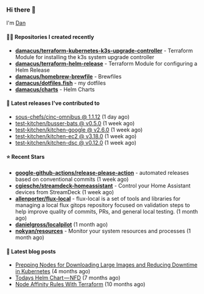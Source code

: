 

### Hi there 👋

I'm [Dan](https://medium.com/@dan.m.webb)

#### 👨‍💻 Repositories I created recently
- **[damacus/terraform-kubernetes-k3s-upgrade-controller](https://github.com/damacus/terraform-kubernetes-k3s-upgrade-controller)** - Terraform Module for installing the k3s system upgrade controller
- **[damacus/terraform-helm-release](https://github.com/damacus/terraform-helm-release)** - Terraform Module for configuring a Helm Release
- **[damacus/homebrew-brewfile](https://github.com/damacus/homebrew-brewfile)** - Brewfiles
- **[damacus/dotfiles.fish](https://github.com/damacus/dotfiles.fish)** - my dotfiles
- **[damacus/charts](https://github.com/damacus/charts)** - Helm Charts

#### 🚀 Latest releases I've contributed to


- [sous-chefs/cinc-omnibus @ 1.1.12](https://github.com/sous-chefs/cinc-omnibus/releases/tag/1.1.12) (1 day ago)
- [test-kitchen/busser-bats @ v0.5.0](https://github.com/test-kitchen/busser-bats/releases/tag/v0.5.0) (1 week ago)
- [test-kitchen/kitchen-google @ v2.6.0](https://github.com/test-kitchen/kitchen-google/releases/tag/v2.6.0) (1 week ago)
- [test-kitchen/kitchen-ec2 @ v3.18.0](https://github.com/test-kitchen/kitchen-ec2/releases/tag/v3.18.0) (1 week ago)
- [test-kitchen/kitchen-dsc @ v0.12.0](https://github.com/test-kitchen/kitchen-dsc/releases/tag/v0.12.0) (1 week ago)

#### ⭐ Recent Stars


- **[google-github-actions/release-please-action](https://github.com/google-github-actions/release-please-action)** - automated releases based on conventional commits (1 week ago)
- **[cgiesche/streamdeck-homeassistant](https://github.com/cgiesche/streamdeck-homeassistant)** - Control your Home Assistant devices from StreamDeck (1 week ago)
- **[allenporter/flux-local](https://github.com/allenporter/flux-local)** - flux-local is a set of tools and libraries for managing a local flux gitops repository focused on validation steps to help improve quality of commits, PRs, and general local testing.  (1 month ago)
- **[danielgross/localpilot](https://github.com/danielgross/localpilot)** (1 month ago)
- **[nokyan/resources](https://github.com/nokyan/resources)** - Monitor your system resources and processes (1 month ago)

#### 📄 Latest blog posts
- [Prepping Nodes for Downloading Large Images and Reducing Downtime in Kubernetes](https://medium.com/@dan.m.webb/prepping-nodes-for-downloading-large-images-and-reducing-downtime-in-kubernetes-551ead53f0?source=rss-bbba9c670f6e------2) (4 months ago)
- [Todays Helm Chart — NFD](https://medium.com/@dan.m.webb/todays-helm-chart-nfd-efe64f156edd?source=rss-bbba9c670f6e------2) (7 months ago)
- [Node Affinity Rules With Terraform](https://awstip.com/node-affinity-rules-with-terraform-a0766e0bb1da?source=rss-bbba9c670f6e------2) (10 months ago)
